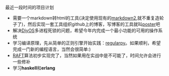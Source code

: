 <!--{layout:default title:计划}-->
最近一段时间的项目计划

* 需要一个markdown转html的工具(决定使用现有的[markdown2](https://github.com/trentm/python-markdown2),就不重复造轮子了)，然后实现一套工具组织github上的博客，写博客的工具就叫[poster](https://github.com/aducode/poster)吧
* 解决[DiyOS](https://github.com/aducode/DiyOS)多进程死锁的问题，希望今年内完成一个最小功能的可用的操作系统
* 学习编译原理，先从简单的正则引擎开始实践：[regularpy](https://github.com/aducode/regularpy)。如果顺利，希望完成一门新的编程语言，当然会很简单:)
* [RAFT](https://github.com/aducode/simple-raft-py)算法初步实现完了，当然如果用在实战中是不可能了，时间允许会进行一些修补
* 学习**haskell**和**erlang**
